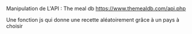 Manipulation de L'API : The meal db 
https://www.themealdb.com/api.php

Une fonction js qui donne une recette aléatoirement grâce à un pays à choisir